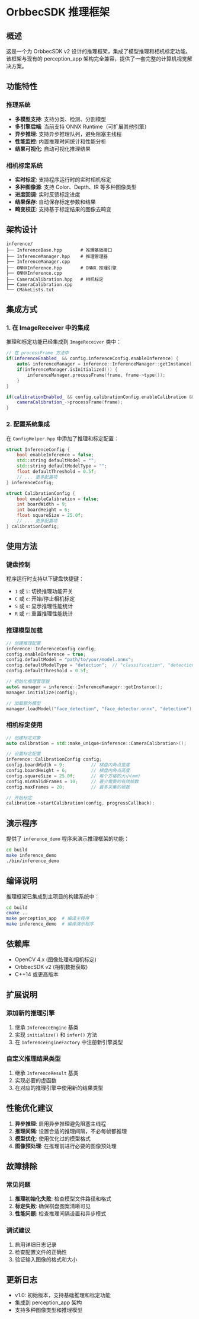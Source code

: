 # OrbbecSDK 推理框架

## 概述

这是一个为 OrbbecSDK v2 设计的推理框架，集成了模型推理和相机标定功能。该框架与现有的 perception_app 架构完全兼容，提供了一套完整的计算机视觉解决方案。

## 功能特性

### 推理系统
- **多模型支持**: 支持分类、检测、分割模型
- **多引擎后端**: 当前支持 ONNX Runtime（可扩展其他引擎）
- **异步推理**: 支持异步推理队列，避免阻塞主线程
- **性能监控**: 内置推理时间统计和性能分析
- **结果可视化**: 自动可视化推理结果

### 相机标定系统
- **实时标定**: 支持程序运行时的实时相机标定
- **多种图像源**: 支持 Color、Depth、IR 等多种图像类型
- **进度回调**: 实时反馈标定进度
- **结果保存**: 自动保存标定参数和结果
- **畸变校正**: 支持基于标定结果的图像去畸变

## 架构设计

```
inference/
├── InferenceBase.hpp       # 推理基础接口
├── InferenceManager.hpp    # 推理管理器
├── InferenceManager.cpp
├── ONNXInference.hpp       # ONNX 推理引擎
├── ONNXInference.cpp
├── CameraCalibration.hpp   # 相机标定
├── CameraCalibration.cpp
└── CMakeLists.txt
```

## 集成方式

### 1. 在 ImageReceiver 中的集成

推理和标定功能已经集成到 `ImageReceiver` 类中：

```cpp
// 在 processFrame 方法中
if(inferenceEnabled_ && config.inferenceConfig.enableInference) {
    auto& inferenceManager = inference::InferenceManager::getInstance();
    if(inferenceManager.isInitialized()) {
        inferenceManager.processFrame(frame, frame->type());
    }
}

if(calibrationEnabled_ && config.calibrationConfig.enableCalibration && cameraCalibration_) {
    cameraCalibration_->processFrame(frame);
}
```

### 2. 配置系统集成

在 `ConfigHelper.hpp` 中添加了推理和标定配置：

```cpp
struct InferenceConfig {
    bool enableInference = false;
    std::string defaultModel = "";
    std::string defaultModelType = "";
    float defaultThreshold = 0.5f;
    // ... 更多配置项
} inferenceConfig;

struct CalibrationConfig {
    bool enableCalibration = false;
    int boardWidth = 9;
    int boardHeight = 6;
    float squareSize = 25.0f;
    // ... 更多配置项
} calibrationConfig;
```

## 使用方法

### 键盘控制

程序运行时支持以下键盘快捷键：

- `I` 或 `i`: 切换推理功能开关
- `C` 或 `c`: 开始/停止相机标定
- `S` 或 `s`: 显示推理性能统计
- `R` 或 `r`: 重置推理性能统计

### 推理模型加载

```cpp
// 创建推理配置
inference::InferenceConfig config;
config.enableInference = true;
config.defaultModel = "path/to/your/model.onnx";
config.defaultModelType = "detection";  // "classification", "detection", "segmentation"
config.defaultThreshold = 0.5f;

// 初始化推理管理器
auto& manager = inference::InferenceManager::getInstance();
manager.initialize(config);

// 加载额外模型
manager.loadModel("face_detection", "face_detector.onnx", "detection");
```

### 相机标定使用

```cpp
// 创建标定对象
auto calibration = std::make_unique<inference::CameraCalibration>();

// 设置标定配置
inference::CalibrationConfig config;
config.boardWidth = 9;          // 棋盘内角点宽度
config.boardHeight = 6;         // 棋盘内角点高度
config.squareSize = 25.0f;      // 每个方格的大小(mm)
config.minValidFrames = 10;     // 最少需要的有效帧数
config.maxFrames = 20;          // 最多采集的帧数

// 开始标定
calibration->startCalibration(config, progressCallback);
```

## 演示程序

提供了 `inference_demo` 程序来演示推理框架的功能：

```bash
cd build
make inference_demo
./bin/inference_demo
```

## 编译说明

推理框架已集成到主项目的构建系统中：

```bash
cd build
cmake ..
make perception_app  # 编译主程序
make inference_demo  # 编译演示程序
```

## 依赖库

- OpenCV 4.x (图像处理和相机标定)
- OrbbecSDK v2 (相机数据获取)
- C++14 或更高版本

## 扩展说明

### 添加新的推理引擎

1. 继承 `InferenceEngine` 基类
2. 实现 `initialize()` 和 `infer()` 方法
3. 在 `InferenceEngineFactory` 中注册新引擎类型

### 自定义推理结果类型

1. 继承 `InferenceResult` 基类
2. 实现必要的虚函数
3. 在对应的推理引擎中使用新的结果类型

## 性能优化建议

1. **异步推理**: 启用异步推理避免阻塞主线程
2. **推理间隔**: 设置合适的推理间隔，不必每帧都推理
3. **模型优化**: 使用优化过的模型格式
4. **图像预处理**: 在推理前进行必要的图像预处理

## 故障排除

### 常见问题

1. **推理初始化失败**: 检查模型文件路径和格式
2. **标定失败**: 确保棋盘图案清晰可见
3. **性能问题**: 检查推理间隔设置和异步模式

### 调试建议

1. 启用详细日志记录
2. 检查配置文件的正确性
3. 验证输入图像的格式和大小

## 更新日志

- v1.0: 初始版本，支持基础推理和标定功能
- 集成到 perception_app 架构
- 支持多种图像类型和推理模型 